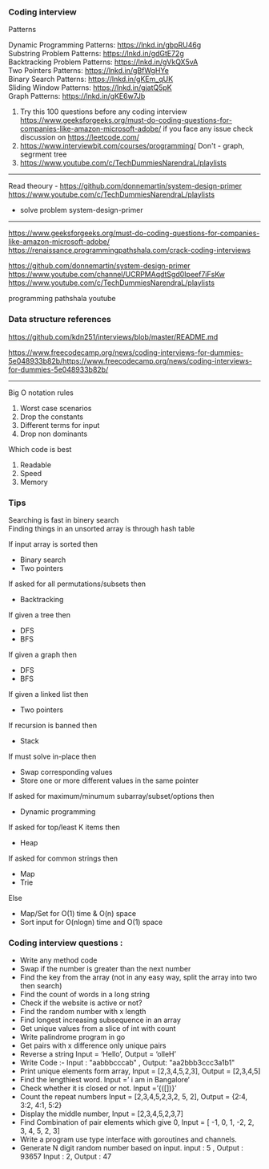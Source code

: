 ### Coding interview
Patterns

Dynamic Programming Patterns: https://lnkd.in/gbpRU46g  
Substring Problem Patterns: https://lnkd.in/gdGtE72g  
Backtracking Problem Patterns: https://lnkd.in/gVkQX5vA  
Two Pointers Patterns: https://lnkd.in/gBfWgHYe  
Binary Search Patterns: https://lnkd.in/gKEm_qUK  
Sliding Window Patterns: https://lnkd.in/gjatQ5pK  
Graph Patterns: https://lnkd.in/gKE6w7Jb  

1) Try this 100 questions before any coding interview
https://www.geeksforgeeks.org/must-do-coding-questions-for-companies-like-amazon-microsoft-adobe/
if you face any issue check discussion on https://leetcode.com/ 
2) https://www.interviewbit.com/courses/programming/ 
Don't - graph, segrment tree
3) https://www.youtube.com/c/TechDummiesNarendraL/playlists


----------------
Read theoury - https://github.com/donnemartin/system-design-primer 
https://www.youtube.com/c/TechDummiesNarendraL/playlists

- solve problem system-design-primer 

*********************
https://www.geeksforgeeks.org/must-do-coding-questions-for-companies-like-amazon-microsoft-adobe/
https://renaissance.programmingpathshala.com/crack-coding-interviews

https://github.com/donnemartin/system-design-primer 
https://www.youtube.com/channel/UCRPMAqdtSgd0Ipeef7iFsKw
https://www.youtube.com/c/TechDummiesNarendraL/playlists

programming pathshala youtube 

### Data structure references
https://github.com/kdn251/interviews/blob/master/README.md


https://www.freecodecamp.org/news/coding-interviews-for-dummies-5e048933b82b/https://www.freecodecamp.org/news/coding-interviews-for-dummies-5e048933b82b/

*****
Big O notation rules

1) Worst case scenarios
2) Drop the constants 
3) Different terms for input
4) Drop non dominants


Which code is best
1) Readable
2) Speed
3) Memory

### Tips
Searching is fast in binery search  
Finding things in an unsorted array is through hash table  

If input array is sorted then
- Binary search
- Two pointers

If asked for all permutations/subsets then
- Backtracking

If given a tree then
- DFS
- BFS

If given a graph then
- DFS
- BFS

If given a linked list then
- Two pointers

If recursion is banned then
- Stack

If must solve in-place then
- Swap corresponding values
- Store one or more different values in the same pointer

If asked for maximum/minumum subarray/subset/options then
- Dynamic programming

If asked for top/least K items then
- Heap

If asked for common strings then
- Map
- Trie

Else
- Map/Set for O(1) time & O(n) space
- Sort input for O(nlogn) time and O(1) space

### Coding interview questions :

- Write any method code  
- Swap if the number is greater than the next number  
- Find the key from the array (not in any easy way, split the array into two then search)  
- Find the count of words in a long string  
- Check if the website is active or not?  
- Find the random number with x length  
- Find longest increasing subsequence in an array  
- Get unique values from a slice of int with count  
- Write palindrome program in go  
- Get pairs with x difference only unique pairs  
- Reverse a string Input = ‘Hello’, Output = ‘olleH’  
- Write Code :- Input : "aabbbcccab" , Output: "aa2bbb3ccc3a1b1"  
- Print unique elements form array, Input = [2,3,4,5,2,3], Output =  [2,3,4,5]  
- Find the lengthiest word.  Input =’ i am in Bangalore‘  
- Check whether it is closed or not.  Input =’{([])}’  
- Count the repeat numbers Input = [2,3,4,5,2,3,2, 5, 2], Output = {2:4, 3:2, 4:1, 5:2}  
- Display the middle number, Input = [2,3,4,5,2,3,7]  
- Find Combination of pair elements which give 0, Input = [ -1, 0, 1, -2, 2, 3, 4, 5, 2, 3]  
- Write a program use type interface with goroutines and channels.  
- Generate N digit random number based on input. input : 5 , Output : 93657 Input : 2, Output : 47 
